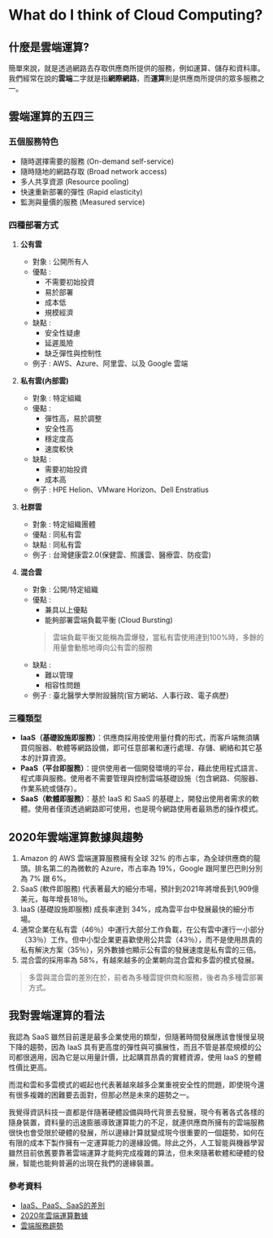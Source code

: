 # What do I think of Cloud Computing?
## 什麼是雲端運算?
簡單來說，就是透過網路去存取供應商所提供的服務，例如運算、儲存和資料庫。
我們經常在說的**雲端**二字就是指**網際網路**，而**運算**則是供應商所提供的眾多服務之一。

## 雲端運算的五四三
### 五個服務特色
- 隨時選擇需要的服務 (On-demand self-service)
- 隨時隨地的網路存取 (Broad network access)
- 多人共享資源 (Resource pooling)
- 快速重新部署的彈性 (Rapid elasticity)
- 監測與量價的服務 (Measured service)

### 四種部署方式
1. **公有雲**
	- 對象 : 公開所有人
	- 優點 :
		- 不需要初始投資
		- 易於部署
		- 成本低
		- 規模經濟
	- 缺點 :
		- 安全性疑慮
		- 延遲風險
		- 缺乏彈性與控制性
	- 例子 : AWS、Azure、阿里雲、以及 Google 雲端
	
2. **私有雲(內部雲)**
	- 對象 : 特定組織
	- 優點 :
		- 彈性高，易於調整
		- 安全性高
		- 穩定度高
		- 速度較快
	- 缺點 :
		- 需要初始投資
		- 成本高
	- 例子 : HPE Helion、VMware Horizon、Dell Enstratius
	
3. **社群雲**
	- 對象 : 特定組織團體
	- 優點 : 同私有雲
	- 缺點 : 同私有雲
	- 例子 : 台灣健康雲2.0(保健雲、照護雲、醫療雲、防疫雲)
	
4. **混合雲**
	- 對象 : 公開/特定組織
	- 優點 :
		- 兼具以上優點
		- 能夠部署雲端負載平衡 (Cloud Bursting)
		> 雲端負載平衡又能稱為雲爆發，當私有雲使用達到100%時，多餘的用量會動態地導向公有雲的服務
	- 缺點 :
		- 難以管理
		- 相容性問題
	- 例子 : 臺北醫學大學附設醫院(官方網站、人事行政、電子病歷)

### 三種類型
* **IaaS（基礎設施即服務）**：供應商採用按使用量付費的形式，而客戶端無須購買伺服器、軟體等網路設備，即可任意部署和運行處理、存儲、網絡和其它基本的計算資源。
* **PaaS（平台即服務）**：提供使用者一個開發環境的平台，藉此使用程式語言、程式庫與服務。使用者不需要管理與控制雲端基礎設施（包含網路、伺服器、作業系統或儲存）。
* **SaaS（軟體即服務）**：基於 IaaS 和 SaaS 的基礎上，開發出使用者需求的軟體。使用者僅須透過網路即可使用，也是現今網路使用者最熟悉的操作模式。

## 2020年雲端運算數據與趨勢
1. Amazon 的 AWS 雲端運算服務擁有全球 32% 的市占率，為全球供應商的龍頭。排名第二的為微軟的 Azure，市占率為 19%，Google 跟阿里巴巴則分別為 7% 跟 6%。
2. SaaS (軟件即服務) 代表著最大的細分市場，預計到2021年將增長到1,909億美元，每年增長18％。
3. IaaS (基礎設施即服務) 成長率達到 34%，成為雲平台中發展最快的細分市場。
4. 通常企業在私有雲（46％）中運行大部分工作負載，在公有雲中運行一小部分（33％）工作。但中小型企業更喜歡使用公共雲（43％），而不是使用昂貴的私有解決方案（35％），另外數據也顯示公有雲的發展速度是私有雲的三倍。
5. 混合雲的採用率為 58%，有越來越多的企業朝向混合雲和多雲的模式發展。
> 多雲與混合雲的差別在於，前者為多種雲提供商和服務，後者為多種雲部署方式。

## 我對雲端運算的看法
我認為 SaaS 雖然目前還是最多企業使用的類型，但隨著時間發展應該會慢慢呈現下降的趨勢，因為 IaaS 具有更高度的彈性與可擴展性，而且不管是甚麼規模的公司都很適用，因為它是以用量計價，比起購買昂貴的實體資源，使用 IaaS 的整體性價比更高。

而混和雲和多雲模式的崛起也代表著越來越多企業重視安全性的問題，即使現今還有很多複雜的困難要去面對，但那必然是未來的趨勢之一。

我覺得資訊科技一直都是伴隨著硬體設備與時代背景去發展，現今有著各式各樣的隨身裝置，資料量的迅速膨脹導致運算能力的不足，就連供應商所擁有的雲端服務很快也會受限於硬體的發展，所以邊緣計算就變成現今很重要的一個趨勢，如何在有限的成本下製作擁有一定運算能力的邊緣設備。除此之外，人工智能與機器學習雖然目前依舊要靠著雲端運算才能夠完成複雜的算法，但未來隨著軟體和硬體的發展，智能也能夠普遍的出現在我們的邊緣裝置。

### 參考資料
* [IaaS、PaaS、SaaS的差別](https://zhuanlan.zhihu.com/p/276054509 "IaaS、PaaS、SaaS的差別")
* [2020年雲端運算數據](https://techjury.net/blog/cloud-computing-statistics/ "2020年雲端運算數據")
* [雲端服務趨勢](https://www.finaria.it/pr/public-cloud-revenues-to-hit-338b-in-2021-a-25-jump-in-a-year/ "雲端服務趨勢")


















